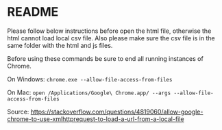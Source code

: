 # README

Please follow below instructions before open the html file, otherwise the html cannot load local csv file. Also please make sure the csv file is in the same folder with the html and js files.

Before using these commands be sure to end all running instances of Chrome.

On Windows:
`chrome.exe --allow-file-access-from-files`

On Mac:
`open /Applications/Google\ Chrome.app/ --args --allow-file-access-from-files`

Source: https://stackoverflow.com/questions/4819060/allow-google-chrome-to-use-xmlhttprequest-to-load-a-url-from-a-local-file